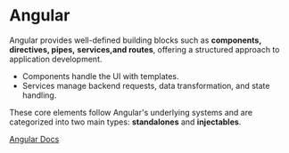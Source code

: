 # Angular

Angular provides well-defined building blocks such as **components, directives, pipes,**
**services,and routes**, offering a structured approach to application development.

- Components handle the UI with templates.
- Services manage backend requests, data transformation, and state handling.

These core elements follow Angular's underlying systems and are categorized into two main types:
**standalones** and **injectables**.

[Angular Docs](https://angular.dev/)
